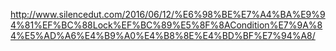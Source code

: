 
http://www.silencedut.com/2016/06/12/%E6%98%BE%E7%A4%BA%E9%94%81%EF%BC%88Lock%EF%BC%89%E5%8F%8ACondition%E7%9A%84%E5%AD%A6%E4%B9%A0%E4%B8%8E%E4%BD%BF%E7%94%A8/

